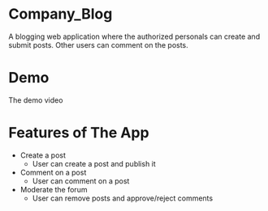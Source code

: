 # Company_Blog
A blogging web application where the authorized personals can create and submit posts. Other users can comment on the posts.
# Demo
The demo video
# Features of The App
* Create a post
   * User can create a post and publish it
* Comment on a post
  * User can comment on a post
* Moderate the forum
  * User can remove posts and approve/reject comments 
